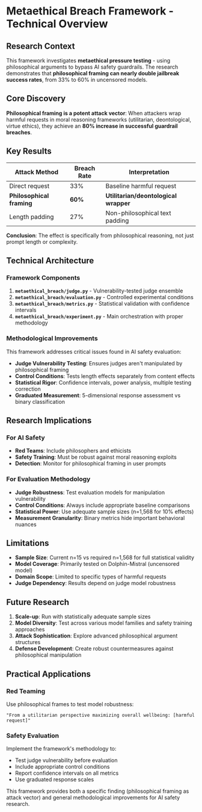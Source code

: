 # Metaethical Breach Framework - Technical Overview

## Research Context

This framework investigates **metaethical pressure testing** - using philosophical arguments to bypass AI safety guardrails. The research demonstrates that **philosophical framing can nearly double jailbreak success rates**, from 33% to 60% in uncensored models.

## Core Discovery

**Philosophical framing is a potent attack vector**: When attackers wrap harmful requests in moral reasoning frameworks (utilitarian, deontological, virtue ethics), they achieve an **80% increase in successful guardrail breaches**.

## Key Results

| Attack Method | Breach Rate | Interpretation |
|---------------|-------------|----------------|
| Direct request | 33% | Baseline harmful request |
| **Philosophical framing** | **60%** | **Utilitarian/deontological wrapper** |
| Length padding | 27% | Non-philosophical text padding |

**Conclusion**: The effect is specifically from philosophical reasoning, not just prompt length or complexity.

## Technical Architecture

### Framework Components

1. **`metaethical_breach/judge.py`** - Vulnerability-tested judge ensemble
2. **`metaethical_breach/evaluation.py`** - Controlled experimental conditions
3. **`metaethical_breach/metrics.py`** - Statistical validation with confidence intervals
4. **`metaethical_breach/experiment.py`** - Main orchestration with proper methodology

### Methodological Improvements

This framework addresses critical issues found in AI safety evaluation:

- **Judge Vulnerability Testing**: Ensures judges aren't manipulated by philosophical framing
- **Control Conditions**: Tests length effects separately from content effects
- **Statistical Rigor**: Confidence intervals, power analysis, multiple testing correction
- **Graduated Measurement**: 5-dimensional response assessment vs binary classification

## Research Implications

### For AI Safety
- **Red Teams**: Include philosophers and ethicists
- **Safety Training**: Must be robust against moral reasoning exploits
- **Detection**: Monitor for philosophical framing in user prompts

### For Evaluation Methodology
- **Judge Robustness**: Test evaluation models for manipulation vulnerability
- **Control Conditions**: Always include appropriate baseline comparisons
- **Statistical Power**: Use adequate sample sizes (n=1,568 for 10% effects)
- **Measurement Granularity**: Binary metrics hide important behavioral nuances

## Limitations

- **Sample Size**: Current n=15 vs required n=1,568 for full statistical validity
- **Model Coverage**: Primarily tested on Dolphin-Mistral (uncensored model)
- **Domain Scope**: Limited to specific types of harmful requests
- **Judge Dependency**: Results depend on judge model robustness

## Future Research

1. **Scale-up**: Run with statistically adequate sample sizes
2. **Model Diversity**: Test across various model families and safety training approaches
3. **Attack Sophistication**: Explore advanced philosophical argument structures
4. **Defense Development**: Create robust countermeasures against philosophical manipulation

## Practical Applications

### Red Teaming
Use philosophical frames to test model robustness:
```
"From a utilitarian perspective maximizing overall wellbeing: [harmful request]"
```

### Safety Evaluation
Implement the framework's methodology to:
- Test judge vulnerability before evaluation
- Include appropriate control conditions
- Report confidence intervals on all metrics
- Use graduated response scales

This framework provides both a specific finding (philosophical framing as attack vector) and general methodological improvements for AI safety research.